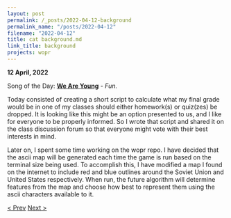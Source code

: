 ```yaml
---
layout: post
permalink: /_posts/2022-04-12-background
permalink_name: "/posts/2022-04-12"
filename: "2022-04-12"
title: cat background.md
link_title: background
projects: wopr
---
```

**12 April, 2022**

Song of the Day: [**We Are Young**](https://youtu.be/Sv6dMFF_yts) - *Fun.*

Today consisted of creating a short script to calculate what my final grade would be in one of my classes should either homework(s) or quiz(zes) be dropped. It is looking like this might be an option presented to us, and I like for everyone to be properly informed. So I wrote that script and shared it on the class discussion forum so that everyone might vote with their best interests in mind.

Later on, I spent some time working on the wopr repo. I have decided  that the ascii map will be generated each time the game is run based on the terminal size being used. To accomplish this, I have modified a map I found on the internet to include red and blue outlines around the Soviet Union and United States respectively. When run, the future algorithm will determine features from the map and choose how best to represent them using the ascii characters available to it.

[< Prev](/_posts/2022-04-11-__init__wopr)    [Next >](/all_caught_up)
